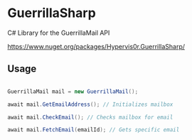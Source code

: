 # GuerrillaSharp
C# Library for the GuerrillaMail API

https://www.nuget.org/packages/Hypervis0r.GuerrillaSharp/

## Usage

```cs

GuerrillaMail mail = new GuerrillaMail();

await mail.GetEmailAddress(); // Initializes mailbox

await mail.CheckEmail(); // Checks mailbox for email

await mail.FetchEmail(emailId); // Gets specific email

```
